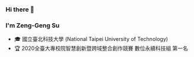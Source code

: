 ### Hi there 👋

<!--
**AllenSu1/AllenSu1** is a ✨ _special_ ✨ repository because its `README.md` (this file) appears on your GitHub profile.

Here are some ideas to get you started:

- 🔭 I’m currently working on ...
- 🌱 I’m currently learning ...
- 👯 I’m looking to collaborate on ...
- 🤔 I’m looking for help with ...
- 💬 Ask me about ...
- 📫 How to reach me: ...
- 😄 Pronouns: ...
- ⚡ Fun fact: ...
-->

<!--
<img height="160" align="right" src="https://github-readme-stats.vercel.app/api?username=AllenSu1&show_icons=True&count_private=True" />
-->

### I'm Zeng-Geng Su

- 🎓 國立臺北科技大學 (National Taipei University of Technology)
- 🏆 2020全臺大專校院智慧創新暨跨域整合創作競賽 數位永續科技組 第一名

<!--
<img height="160" align="center" src="https://github-profile-trophy.vercel.app/?username=AllenSu1&column=7&margin-w=5" />
-->
